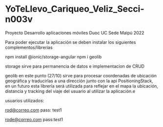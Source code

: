 # YoTeLlevo_Cariqueo_Veliz_Secci-n003v
Proyecto Desarrollo aplicaciones móviles Duoc UC Sede Maipú 2022

Para poder ejecutar la aplicación se deben instalar los siguientes complementos/librerias

npm install @ionic/storage-angular
npm i geolib

storage sirve para permanencia de datos e implementacion de CRUD

geolib en este punto (27/10) sirve para procesar coordenadas de ubicación geográfica y traducirlas a una dirección junto con la api PositioningStack,
en un futuro esta librería será utilizada para reflejar en el mapa la ubicación, distancia y tracking del viaje del usuario al utilizar la aplicación.e

usuarios utilizados:

rod@correo.com
pass: test1

rode@correo.com
pass:test1
